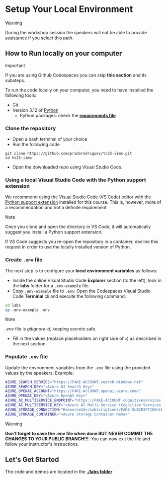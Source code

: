 # Setup Your Local Environment

> [!WARNING]
> During the workshop session the speakers will not be able to provide assistance if you select this path.

## How to Run locally on your computer

> [!IMPORTANT]
> If you are using Github Codespaces you can skip **this section** and its substeps.

To run the code locally on your computer, you need to have installed the following tools:

* Git
* Version 3.12 of [Python](https://www.python.org/downloads/)
  * Python packages: check the **[requirements file](../requirements.txt)**

### Clone the repository

* Open a bash terminal of your choice
* Run the following code

```shell
git clone https://github.com/pradorodriguez/tc25-iims.git
cd tc25-iims
```

* Open the downloaded repo using Visual Studio Code.

### Using a local Visual Studio Code with the Python support extension

We recommend using the [Visual Studio Code (VS Code)](https://code.visualstudio.com/) editor with the [Python support extension](https://marketplace.visualstudio.com/items?itemName=ms-python.python) installed for this course. This is, however, more of a recommendation and not a definite requirement

> [!NOTE]  
> Once you clone and open the directory in VS Code, it will automatically suggest you install a Python support extension.
>
> If VS Code suggests you re-open the repository in a container, decline this request in order to use the locally installed version of Python.

### Create `.env` file

The next step is to configure your **local environment variables** as follows:

* Inside the online Visual Studio Code **Explorer** section (to the left), look in the **labs** folder for a `.env-example` file.
* Copy `.env-example` file to `.env`: Open the Codespaces Visual Studio Code **Terminal** cli and execute the following command:

```bash
cd labs
cp .env-example .env
```

> [!NOTE]  
> _.env_ file is _gitignore-d_, keeping secrets safe.

* Fill in the values (replace placeholders on right side of `=`) as described in the next section.

### Populate `.env` file

Update the environment variables from the `.env` file using the provided values by the speakers. Example:

```bash
AZURE_SEARCH_SERVICE="https://FAKE-ACCOUNT.search.windows.net"
AZURE_SEARCH_KEY="<Azure AI Search Key>"
AZURE_OPENAI_ACCOUNT="https://FAKE-ACCOUNT.openai.azure.com/"
AZURE_OPENAI_KEY="<Azure OpenAI Key>"
AZURE_AI_MULTISERVICE_ENDPOINT="https://FAKE-ACCOUNT.cognitiveservices.azure.com/"
AZURE_AI_MULTISERVICE_KEY="<Azure AI Multi-Service (Cognitive Services) Key>"
AZURE_STORAGE_CONNECTION="ResourceId=/subscriptions/FAKE-SUBCRIPTION=ID/resourceGroups/FAKE-RESOURCE-GROUP/providers/Microsoft.Storage/storageAccounts/FAKE-ACCOUNT;"
AZURE_STORAGE_CONTAINER="<Azure Storage Container Name>"
```

> [!WARNING]  
> **Don't forget to save the .env file when done BUT NEVER COMMIT THE CHANGES TO YOUR PUBLIC BRANCH!!!**. You can now exit the file and follow your instructor's instructions.

## Let's Get Started

The code and demos are located in the **[./labs folder](../labs/)**
